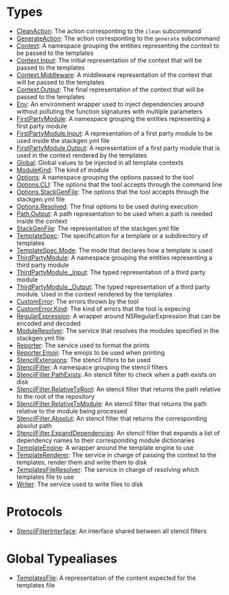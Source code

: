 # Types

  - [CleanAction](/CleanAction):
    The action corresponting to the `clean` subcommand
  - [GenerateAction](/GenerateAction):
    The action corresponting to the `generate` subcommand
  - [Context](/Context):
    A namespace grouping the entities representing the context to be passed to the templates
  - [Context.Input](/Context_Input):
    The initial representation of the context that will be passed to the templates
  - [Context.Middleware](/Context_Middleware):
    A middleware representation of the context that will be passed to the templates
  - [Context.Output](/Context_Output):
    The final representation of the context that will be passed to the templates
  - [Env](/Env):
    An environment wrapper used to inject dependencies around without
    polluting the function signatures with multiple parameters
  - [FirstPartyModule](/FirstPartyModule):
    A namespace grouping the entities representing a first party module
  - [FirstPartyModule.Input](/FirstPartyModule_Input):
    A representation of a first party module to be used inside the stackgen.yml file
  - [FirstPartyModule.Output](/FirstPartyModule_Output):
    A representation of a first party module that is used in the context
    rendered by the templates
  - [Global](/Global):
    Global values to be injected in all template contexts
  - [ModuleKind](/ModuleKind):
    The kind of module
  - [Options](/Options):
    A namespace grouping the options passed to the tool
  - [Options.CLI](/Options_CLI):
    The options that the tool accepts through the command line
  - [Options.StackGenFile](/Options_StackGenFile):
    The options that the tool accepts through the stackgen.yml file
  - [Options.Resolved](/Options_Resolved):
    The final options to be used during execution
  - [Path.Output](/Path_Output):
    A path representation to be used when a path is needed inside the context
  - [StackGenFile](/StackGenFile):
    The representation of the stackgen.yml file
  - [TemplateSpec](/TemplateSpec):
    The specification for a template or a subdirectory of templates
  - [TemplateSpec.Mode](/TemplateSpec_Mode):
    The mode that declares how a template is used
  - [ThirdPartyModule](/ThirdPartyModule):
    A namespace grouping the entities representing a third party module
  - [ThirdPartyModule.\_Input](/ThirdPartyModule__Input):
    The typed representation of a third party module
  - [ThirdPartyModule.\_Output](/ThirdPartyModule__Output):
    The typed representation of a third party module. Used in the context rendered by the templates
  - [CustomError](/CustomError):
    The errors thrown by the tool
  - [CustomError.Kind](/CustomError_Kind):
    The kind of errors that the tool is expecing
  - [RegularExpression](/RegularExpression):
    A wrapper around NSRegularExpression that can be encoded and decoded
  - [ModuleResolver](/ModuleResolver):
    The service that resolves the modules specified in the stackgen.yml file
  - [Reporter](/Reporter):
    The service used to format the prints
  - [Reporter.Emoji](/Reporter_Emoji):
    The emojis to be used when printing
  - [StencilExtensions](/StencilExtensions):
    The stencil filters to be used
  - [StencilFilter](/StencilFilter):
    A namespace grouping the stencil filters
  - [StencilFilter.PathExists](/StencilFilter_PathExists):
    An stencil filter to check when a path exists on disk
  - [StencilFilter.RelativeToRoot](/StencilFilter_RelativeToRoot):
    An stencil filter that returns the path relative to the root of the repository
  - [StencilFilter.RelativeToModule](/StencilFilter_RelativeToModule):
    An stencil filter that returns the path relative to the module being processed
  - [StencilFilter.Absolut](/StencilFilter_Absolut):
    An stencil filter that returns the corresponding absolut path
  - [StencilFilter.ExpandDependencies](/StencilFilter_ExpandDependencies):
    An stencil filter that expands a list of dependency names to their corresponding module dictionaries
  - [TemplateEngine](/TemplateEngine):
    A wrapper around the template engine to use
  - [TemplateRenderer](/TemplateRenderer):
    The service in charge of passing the context to the templates, render them
    and write them to disk
  - [TemplatesFileResolver](/TemplatesFileResolver):
    The service in charge of resolving which templates file to use
  - [Writer](/Writer):
    The service used to write files to disk

# Protocols

  - [StencilFilterInterface](/StencilFilterInterface):
    An interface shared between all stencil filters

# Global Typealiases

  - [TemplatesFile](/TemplatesFile):
    A representation of the content expected for the templates file
